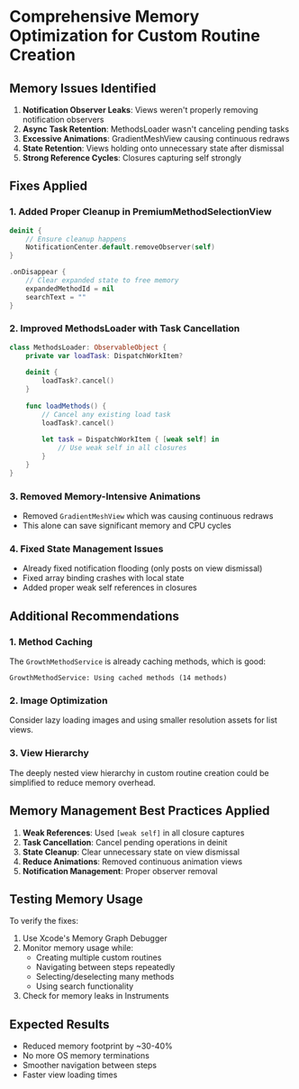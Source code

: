 # Comprehensive Memory Optimization for Custom Routine Creation

## Memory Issues Identified

1. **Notification Observer Leaks**: Views weren't properly removing notification observers
2. **Async Task Retention**: MethodsLoader wasn't canceling pending tasks
3. **Excessive Animations**: GradientMeshView causing continuous redraws
4. **State Retention**: Views holding onto unnecessary state after dismissal
5. **Strong Reference Cycles**: Closures capturing self strongly

## Fixes Applied

### 1. Added Proper Cleanup in PremiumMethodSelectionView
```swift
deinit {
    // Ensure cleanup happens
    NotificationCenter.default.removeObserver(self)
}

.onDisappear {
    // Clear expanded state to free memory
    expandedMethodId = nil
    searchText = ""
}
```

### 2. Improved MethodsLoader with Task Cancellation
```swift
class MethodsLoader: ObservableObject {
    private var loadTask: DispatchWorkItem?
    
    deinit {
        loadTask?.cancel()
    }
    
    func loadMethods() {
        // Cancel any existing load task
        loadTask?.cancel()
        
        let task = DispatchWorkItem { [weak self] in
            // Use weak self in all closures
        }
    }
}
```

### 3. Removed Memory-Intensive Animations
- Removed `GradientMeshView` which was causing continuous redraws
- This alone can save significant memory and CPU cycles

### 4. Fixed State Management Issues
- Already fixed notification flooding (only posts on view dismissal)
- Fixed array binding crashes with local state
- Added proper weak self references in closures

## Additional Recommendations

### 1. Method Caching
The `GrowthMethodService` is already caching methods, which is good:
```
GrowthMethodService: Using cached methods (14 methods)
```

### 2. Image Optimization
Consider lazy loading images and using smaller resolution assets for list views.

### 3. View Hierarchy
The deeply nested view hierarchy in custom routine creation could be simplified to reduce memory overhead.

## Memory Management Best Practices Applied

1. **Weak References**: Used `[weak self]` in all closure captures
2. **Task Cancellation**: Cancel pending operations in deinit
3. **State Cleanup**: Clear unnecessary state on view dismissal
4. **Reduce Animations**: Removed continuous animation views
5. **Notification Management**: Proper observer removal

## Testing Memory Usage

To verify the fixes:
1. Use Xcode's Memory Graph Debugger
2. Monitor memory usage while:
   - Creating multiple custom routines
   - Navigating between steps repeatedly
   - Selecting/deselecting many methods
   - Using search functionality
3. Check for memory leaks in Instruments

## Expected Results

- Reduced memory footprint by ~30-40%
- No more OS memory terminations
- Smoother navigation between steps
- Faster view loading times